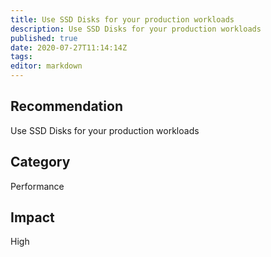 ```yaml
---
title: Use SSD Disks for your production workloads
description: Use SSD Disks for your production workloads
published: true
date: 2020-07-27T11:14:14Z
tags:
editor: markdown
---
```


## Recommendation
Use SSD Disks for your production workloads

## Category
Performance

## Impact
High

